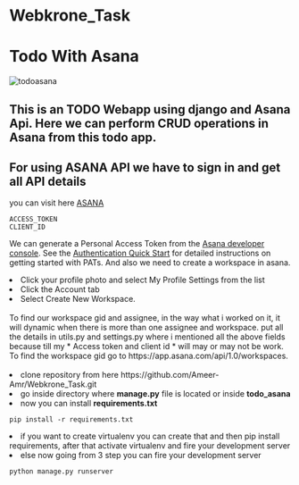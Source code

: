 # Webkrone_Task
# Todo With Asana

![todoasana](https://user-images.githubusercontent.com/90948477/157844378-84fd9692-081e-460e-b3a5-67f02ce1330a.png)

## This is an TODO Webapp using django and Asana Api. Here we can perform CRUD operations in Asana from this todo app.
## For using ASANA API we have to sign in and get all API details
you can visit here [ASANA](https://app.asana.com)
```
ACCESS_TOKEN
CLIENT_ID
```
We can generate a Personal Access Token from the [Asana developer console](https://app.asana.com/0/developer-console). See the [Authentication Quick Start](https://developers.asana.com/docs/authentication-quick-start) for detailed instructions on getting started with PATs.
And also we need to create a workspace in asana.
<li>Click your profile photo and select My Profile Settings from the list</li> 
<li>Click the Account tab</li>
<li>Select Create New Workspace.</li>
<br>
To find our workspace gid and assignee, in the way what i worked on it, it will dynamic when there is more than one assignee and workspace.
put all the details in utils.py and settings.py where i mentioned all the above fields because till my * Access token and client id * will may or may not be work.
To find the workspace gid go to https://app.asana.com/api/1.0/workspaces. 
<br>
<br>
<li>clone repository from here https://github.com/Ameer-Amr/Webkrone_Task.git</li>
<li>go inside directory where <b>manage.py</b> file is located or inside <b>todo_asana</b></li>
<li>now you can install <b>requirements.txt</b></li>

```
pip install -r requirements.txt
```

<li> if you want to create virtualenv you can create that and then pip install requirements, after that activate virtualenv and fire your development server</li>
<li>else now going from 3 step you can fire your development server</li>

```
python manage.py runserver
```


